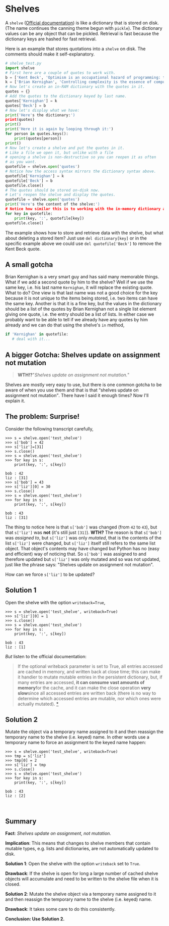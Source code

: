 # Shelves

A `shelve` ([Official documentation](http://docs.python.org/library/shelve.html)) is like a dictionary that is stored on disk. (The name continues the canning theme begun with `pickle`). The dictionary values can be any object that can be pickled. Retrieval is fast because the dictionary keys are hashed for fast retrieval.

Here is an example that stores quotations into a `shelve` on disk. The comments should make it self-explanatory.

```python
# shelve_test.py
import shelve
# First here are a couple of quotes to work with.
b = ['Kent Beck', 'Optimism is an occupational hazard of programming: testing is the treatment.']
k = ['Brian Kernighan', 'Controlling complexity is the essence of computer programming.']
# Now let's create an in-RAM dictionary with the quotes in it.
quotes = {}
# Add the quotes to the dictionary keyed by last name.
quotes['Kernighan'] = k
quotes['Beck'] = b
# Now let's display what we have:
print('Here's the dictionary:')
print(quotes)
print()
print('Here it is again by looping through it:')
for person in quotes.keys():
    print(quotes[person])
print()
# Now let's create a shelve and put the quotes in it.
# Like a file we open it, but unlike with a file
# opening a shelve is non-destructive so you can reopen it as often
# as you want.
quotefile = shelve.open('quotes')
# Notice how the access syntax mirrors the dictionary syntax above.
quotefile['Kernighan'] = k
quotefile['Beck'] = b
quotefile.close()
# The quotes should be stored on-disk now.
# Let's reopen the shelve and display the quotes.
quotefile = shelve.open('quotes')
print('Here's the content of the shelve:')
# Notice how similar this is to working with the in-memory dictionary above.
for key in quotefile:
    print(key, ':', quotefile[key])
quotefile.close()
```

The example shows how to store and retrieve data with the shelve, but what about deleting a stored item? Just use `del dictionary[key]` or in the specific example above we could use `del quotefile['Beck']` to remove the Kent Beck quote.

## A small gotcha

Brian Kernighan is a very smart guy and has said many memorable things. What if we add a second quote by him to the shelve? Well if we use the same key, i.e. his last name `Kernighan`, it will replace the existing quote. What to do? One view is that last name was not a good choice for the key because it is not unique to the items being stored, i.e. two items can have the same key. Another is that it is a fine key, but the values in the dictionary should be a list of the quotes by Brian Kernighan not a single list element giving one quote, i.e. the entry should be a list of lists. In either case we probably want to be able to tell if we already have any quotes by him already and we can do that using the shelve's `in` method,

```python
if 'Kernighan' in quotefile:
   # deal with it...
```


## A bigger Gotcha: Shelves update on assignment not mutation<br>

> **WTH!?**"_Shelves update on assignment not mutation._"

Shelves are mostly very easy to use, but there is one common gotcha to be aware of when you use them and that is that <q>shelves update on assignment not mutation</q>. There have I said it enough times? Now I'll explain it.

## The problem: Surprise!

Consider the following transcript carefully,

```plaintext
>>> s = shelve.open('test_shelve')
>>> s['bob'] = 42
>>> s['liz']=[31]
>>> s.close()
>>> s = shelve.open('test_shelve')
>>> for key in s:
    print(key, ':', s[key])

bob : 42
liz : [31]
>>> s['bob'] = 43
>>> s['liz'][0] = 30
>>> s.close()
>>> s = shelve.open('test_shelve')
>>> for key in s:
    print(key, ':', s[key])

bob : 43
liz : [31]
```

The thing to notice here is that `s['bob']` was changed (from `42` to `43`), but that `s['liz']` was **not** (it's still just `[31]`). **WTH?** The reason is that `s['bob']` was _assigned to_, but `s['liz']` was only _mutated_, that is the contents of the list `s['liz']` were changed, but `s['liz']` itself still refers to the same list object. That object's contents may have changed but Python has no (easy and efficient) way of noticing that. So `s['bob']` was assigned to and therefore updated but `s['liz']` was only mutated and so was not updated, just like the phrase says: "Shelves update on assignment not mutation".

How can we force `s['liz']` to be updated?

## Solution 1

Open the shelve with the option `writeback=True`,

```plaintext
>>> s = shelve.open('test_shelve', writeback=True)
>>> s['liz'][0] = 1
>>> s.close()
>>> s = shelve.open('test_shelve')
>>> for key in s:
    print(key, ':', s[key])

bob : 43
liz : [1]
```

_But_ listen to the official documentation:

> If the optional writeback parameter is set to True, all entries accessed are cached in memory, and written back at close time; this can make it handier to mutate mutable entries in the persistent dictionary, but, if many entries are accessed, **it can consume vast amounts of memory**for the cache, and it can make the close operation **very slow**since all accessed entries are written back (there is no way to determine which accessed entries are mutable, nor which ones were actually mutated). [*](http://docs.python.org/lib/module-shelve.html)

## Solution 2

Mutate the object via a temporary name assigned to it and then reassign the temporary name to the shelve (i.e. keyed) name. In other words use a temporary name to force an assignment to the keyed name happen:

```plaintext
>>> s = shelve.open('test_shelve', writeback=True)
>>> tmp = s['liz']
>>> tmp[0] = 2
>>> s['liz'] = tmp
>>> s.close()
>>> s = shelve.open('test_shelve')
>>> for key in s:
    print(key, ':', s[key])

bob : 43
liz : [2]
```

<br>

## Summary

**Fact**: _Shelves update on assignment, not mutation_.

**Implication**: This means that changes to shelve members that contain
mutable types, e.g. lists and dictionaries, are not automatically
updated to disk.

**Solution 1**: Open the shelve with the option `writeback` set
to `True`.

**Drawback**: If the shelve is open for long a large number of cached
shelve objects will accumulate and need to be written to the shelve file
when it is closed.

**Solution 2**: Mutate the shelve object via a temporary name assigned
to it and then reassign the temporary name to the shelve (i.e. keyed)
name.

**Drawback**: It takes some care to do this consistently.

**Conclusion: Use Solution 2.**
